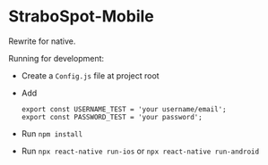 # StraboSpot-Mobile
Rewrite for native.

Running for development:

- Create a `Config.js` file at project root
- Add

      export const USERNAME_TEST = 'your username/email';
      export const PASSWORD_TEST = 'your password';

- Run `npm install`
- Run `npx react-native run-ios` or `npx react-native run-android`
